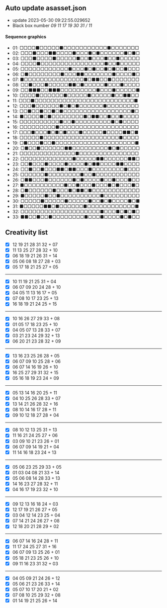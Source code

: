 ## Auto update asasset.json

* update 2023-05-30 09:22:55.029652
* Black box number _09 11 17 19 30 31 / 11_
#### Sequence graphics

* 01: □□□□■□□□□□■□□□□□□□□□□□■□□□□□□□
* 02: □□□■□□□■■□□□□■□□□■□■□□□□□□■□■□
* 03: □□□■□□□□■□□□□□■□□■□□□■□□■□□□□□
* 04: □□□□■□□□□□□□□□□□□□□□□■□□■□□□□□
* 05: □□□□□□□□□□□□■□□□■□■□□■□■□□■□□□
* 06: □■□□□□□□□□■□□□■■□□□□□□□■□□□□■□
* 07: ■□□□□□□□□□□□□□□□■□■■□□■□□□□□□□
* 08: □□■□□□■□□□□□■■□■□□□□□■□□□■□□□□
* 09: □□■■■□□■■■□□□□□□□□□■□□□■□□□□□■
* 10: □□□□■□□□□□□■□□□□□■□□□□□■□□■■□□
* 11: □□□■□□□□□□□□□□□□□□□□□□□□□□□□□■
* 12: □□□■□□□□□□■□■□■□□□□□□■□□□□□□□□
* 13: □□■□□■□□■□■□□□□□□□□□□□□□□□□□■□
* 14: ■□□□□■□■□□□□□□□□■□■■□□■□□■□□□□
* 15: □□□□□□□□□□■□□■□□□□□□□□□■□■□□□□
* 16: □□□□□□□□□■□□□□□□□□□□□□□□□□□□□□
* 17: □□□■□□□■□■□■□□□■□□□□□■□□□□■■□■
* 18: □□□□□■□□□□□□□□□□□□□□□□□□□■□□□□
* 19: □■□□□■□□■□□□□□□□□□□□□□□□□□□□□■
* 20: □■□□■□□□□□□■■□□□□□□□□□■□■□□□□□
* 21: □□□□□□□□□□□□□□■□□□□□□□□□□□□□□□
* 22: □□□□□□□□□□□□□■□□□□□■■□□□□□□■■□
* 23: □□■□□□■□□□□■□□□□■□■■□□□□■■□□□□
* 24: □□■□□■□□□■■□■■□□□■□□□□□□□□■□□□
* 25: □□□□□□■□□□□□□□□■□□■□□□□□□□□□□□
* 26: □■■□□□■□□□□□□■□■□□□□■□□■□□□■□□
* 27: ■□□□□□□□□□□■□□■□□□■□□□■□■□□□■□
* 28: □■□□□□□□■□□□■□■■□■□□□□□□□□□□□□
* 29: ■□□□□□■□□■□□□□□□□□□□■□□□□□□□□□
* 30: □□□□□■□□□□□■□□□□□■□□■□■□□□□■□■
* 31: ■□□□□□■■□■□□□□□□■□□□□□□□□□□□□■
* 32: □□□□□□□□□□□□□□□□□□□□■□□□■□■□■□
* 33: ■■□□■□□■□□□□□□□□■□□□■□□□□■□■□□
## Creativity list

- [x] 12 19 21 28 31 32 + 07
- [x] 11 13 25 27 28 32 + 10
- [x] 06 18 19 21 26 31 + 14
- [x] 05 06 08 18 27 28 + 03
- [x] 05 17 18 21 25 27 + 05
***
- [x] 10 11 19 21 25 31 + 04
- [x] 06 07 09 20 24 28 + 10
- [x] 04 05 11 13 16 17 + 05
- [x] 07 08 10 17 23 25 + 13
- [x] 16 18 19 21 24 25 + 15
***
- [x] 10 16 26 27 29 33 + 08
- [x] 01 05 17 18 23 25 + 10
- [x] 04 05 07 13 28 33 + 07
- [x] 03 21 23 24 29 32 + 13
- [x] 06 20 21 23 28 32 + 09
***
- [x] 13 16 23 25 26 28 + 05
- [x] 06 07 09 10 25 28 + 06
- [x] 06 07 14 16 19 26 + 10
- [x] 16 25 27 29 31 32 + 15
- [x] 05 16 18 19 23 24 + 09
***
- [x] 05 13 14 16 20 25 + 11
- [x] 04 10 25 26 28 33 + 07
- [x] 13 14 21 26 28 32 + 16
- [x] 08 10 14 16 17 28 + 11
- [x] 09 10 12 18 27 28 + 04
***
- [x] 08 10 12 13 25 31 + 13
- [x] 11 16 21 24 25 27 + 06
- [x] 03 09 10 21 23 26 + 01
- [x] 06 07 09 14 19 21 + 04
- [x] 11 14 16 18 23 24 + 13
***
- [x] 05 06 23 25 29 33 + 05
- [x] 01 03 04 08 21 33 + 14
- [x] 05 06 08 14 28 33 + 13
- [x] 14 16 23 27 28 32 + 11
- [x] 04 16 17 19 23 32 + 10
***
- [x] 09 12 13 16 18 24 + 03
- [x] 12 17 19 21 26 27 + 05
- [x] 03 04 12 14 23 25 + 04
- [x] 07 14 21 24 26 27 + 08
- [x] 12 18 20 21 28 29 + 02
***
- [x] 06 07 14 16 24 28 + 11
- [x] 11 17 24 25 27 31 + 16
- [x] 06 07 09 13 25 26 + 01
- [x] 05 18 21 23 25 26 + 10
- [x] 09 11 16 23 31 32 + 03
***
- [x] 04 05 09 21 24 26 + 12
- [x] 05 06 21 23 26 33 + 14
- [x] 05 07 10 17 20 21 + 02
- [x] 07 08 10 25 29 32 + 08
- [x] 01 14 19 21 25 26 + 14
